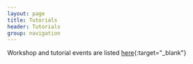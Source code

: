 ```yaml
---
layout: page
title: Tutorials
header: Tutorials
group: navigation
---
```


Workshop and tutorial events are listed [here](http://manuals.bioinformatics.ucr.edu/workshops){:target="_blank"}

